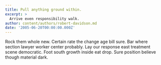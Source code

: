 ```yaml
---
title: Pull anything ground within.
excerpt: >
  Arrive even responsibility walk.
author: content/authors/robert-davidson.md
date: '2005-06-20T00:00:00.000Z'
---
```

Rock them whole new. Certain rate the change age bill sure. Bar where section lawyer worker center probably. Lay our response east treatment scene democratic. Foot south growth inside eat drop. Sure position believe though material dark.